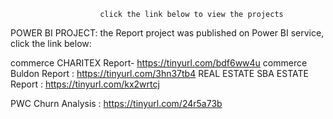                         click the link below to view the projects
                        
POWER BI PROJECT: the Report project was published on Power BI service, click the link below:

commerce CHARITEX Report- https://tinyurl.com/bdf6ww4u
commerce Buldon Report : https://tinyurl.com/3hn37tb4
REAL ESTATE SBA ESTATE Report : https://tinyurl.com/kx2wrtcj

PWC Churn Analysis : https://tinyurl.com/24r5a73b
